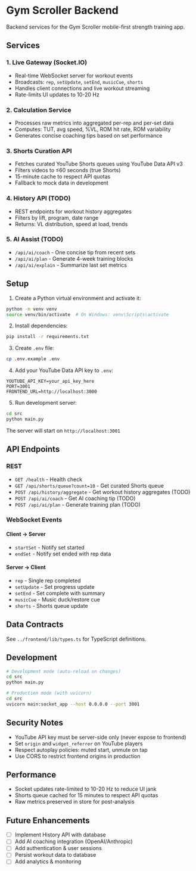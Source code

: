 # Gym Scroller Backend

Backend services for the Gym Scroller mobile-first strength training app.

## Services

### 1. Live Gateway (Socket.IO)
- Real-time WebSocket server for workout events
- Broadcasts: `rep`, `setUpdate`, `setEnd`, `musicCue`, `shorts`
- Handles client connections and live workout streaming
- Rate-limits UI updates to 10-20 Hz

### 2. Calculation Service
- Processes raw metrics into aggregated per-rep and per-set data
- Computes: TUT, avg speed, %VL, ROM hit rate, ROM variability
- Generates concise coaching tips based on set performance

### 3. Shorts Curation API
- Fetches curated YouTube Shorts queues using YouTube Data API v3
- Filters videos to ≤60 seconds (true Shorts)
- 15-minute cache to respect API quotas
- Fallback to mock data in development

### 4. History API (TODO)
- REST endpoints for workout history aggregates
- Filters by lift, program, date range
- Returns: VL distribution, speed at load, trends

### 5. AI Assist (TODO)
- `/api/ai/coach` - One concise tip from recent sets
- `/api/ai/plan` - Generate 4-week training blocks
- `/api/ai/explain` - Summarize last set metrics

## Setup

1. Create a Python virtual environment and activate it:
```bash
python -m venv venv
source venv/bin/activate  # On Windows: venv\Scripts\activate
```

2. Install dependencies:
```bash
pip install -r requirements.txt
```

3. Create `.env` file:
```bash
cp .env.example .env
```

4. Add your YouTube Data API key to `.env`:
```
YOUTUBE_API_KEY=your_api_key_here
PORT=3001
FRONTEND_URL=http://localhost:3000
```

5. Run development server:
```bash
cd src
python main.py
```

The server will start on `http://localhost:3001`

## API Endpoints

### REST
- `GET /health` - Health check
- `GET /api/shorts/queue?count=10` - Get curated Shorts queue
- `POST /api/history/aggregate` - Get workout history aggregates (TODO)
- `POST /api/ai/coach` - Get AI coaching tip (TODO)
- `POST /api/ai/plan` - Generate training plan (TODO)

### WebSocket Events

#### Client → Server
- `startSet` - Notify set started
- `endSet` - Notify set ended with rep data

#### Server → Client
- `rep` - Single rep completed
- `setUpdate` - Set progress update
- `setEnd` - Set complete with summary
- `musicCue` - Music duck/restore cue
- `shorts` - Shorts queue update

## Data Contracts

See `../frontend/lib/types.ts` for TypeScript definitions.

## Development

```bash
# Development mode (auto-reload on changes)
cd src
python main.py

# Production mode (with uvicorn)
cd src
uvicorn main:socket_app --host 0.0.0.0 --port 3001
```

## Security Notes

- YouTube API key must be server-side only (never expose to frontend)
- Set `origin` and `widget_referrer` on YouTube players
- Respect autoplay policies: muted start, unmute on tap
- Use CORS to restrict frontend origins in production

## Performance

- Socket updates rate-limited to 10-20 Hz to reduce UI jank
- Shorts queue cached for 15 minutes to respect API quotas
- Raw metrics preserved in store for post-analysis

## Future Enhancements

- [ ] Implement History API with database
- [ ] Add AI coaching integration (OpenAI/Anthropic)
- [ ] Add authentication & user sessions
- [ ] Persist workout data to database
- [ ] Add analytics & monitoring
